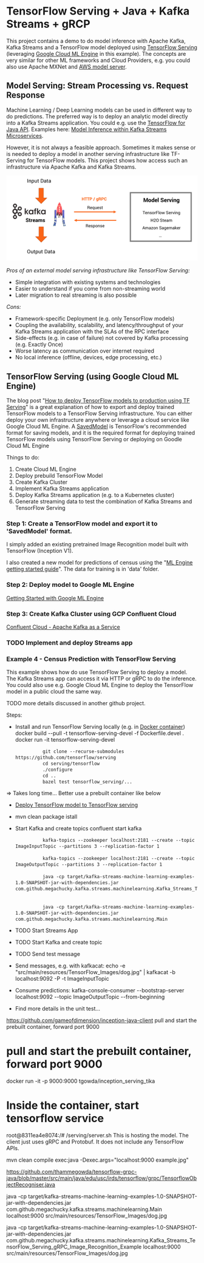 # TensorFlow Serving + Java + Kafka Streams + gRCP
This project contains a demo to do model inference with Apache Kafka, Kafka Streams and a TensorFlow model deployed using [TensorFlow Serving](https://www.tensorflow.org/serving/) (leveraging [Google Cloud ML Engine](https://cloud.google.com/ml-engine/docs/tensorflow/deploying-models) in this example). The concepts are very similar for other ML frameworks and Cloud Providers, e.g. you could also use Apache MXNet and [AWS model server](https://github.com/awslabs/mxnet-model-server).

## Model Serving: Stream Processing vs. Request Response
Machine Learning / Deep Learning models can be used in different way to do predictions. The preferred way is to deploy an analytic model directly into a Kafka Streams application. You could e.g. use the [TensorFlow for Java API](https://www.tensorflow.org/install/install_java). Examples here: [Model Inference within Kafka Streams Microservices](https://github.com/kaiwaehner/kafka-streams-machine-learning-examples). 

However, it is not always a feasible approach. Sometimes it makes sense or is needed to deploy a model in another serving infrastructure like TF-Serving for TensorFlow models. This project shows how access such an infrastructure via Apache Kafka and Kafka Streams.

![Model Serving: Stream Processing vs. Request Response](pictures/Model_Inference_Stream_Processing_vs_Request_Response.png)

*Pros of an external model serving infrastructure like TensorFlow Serving:*
- Simple integration with existing systems and technologies
- Easier to understand if you come from non-streaming world
- Later migration to real streaming is also possible

*Cons:*
- Framework-specific Deployment (e.g. only TensorFlow models)
- Coupling the availability, scalability, and latency/throughput of your Kafka Streams application with the SLAs of the RPC interface
- Side-effects (e.g. in case of failure) not covered by Kafka processing (e.g. Exactly Once)
- Worse latency as communication over internet required
- No local inference (offline, devices, edge processing, etc.)

## TensorFlow Serving (using Google Cloud ML Engine)
The blog post "[How to deploy TensorFlow models to production using TF Serving](https://medium.freecodecamp.org/how-to-deploy-tensorflow-models-to-production-using-tf-serving-4b4b78d41700)" is a great explanation of how to export and deploy trained TensorFlow models to a TensorFlow Serving infrastructure. You can either deploy your own infrastructure anywhere or leverage a cloud service like Google Cloud ML Engine. A [SavedModel](https://www.tensorflow.org/programmers_guide/saved_model#build_and_load_a_savedmodel) is TensorFlow's recommended format for saving models, and it is the required format for deploying trained TensorFlow models using TensorFlow Serving or deploying on Goodle Cloud ML Engine

Things to do:
1. Create Cloud ML Engine
2. Deploy prebuild TensorFlow Model
3. Create Kafka Cluster
4. Implement Kafka Streams application
5. Deploy Kafka Streams application (e.g. to a Kubernetes cluster)
6. Generate streaming data to test the combination of Kafka Streams and TensorFlow Serving


### Step 1: Create a TensorFlow model and export it to 'SavedModel' format.
I simply added an existing pretrained Image Recognition model built with TensorFlow (Inception V1). 

I also created a new model for predictions of census using the "[ML Engine getting started guide](https://cloud.google.com/ml-engine/docs/tensorflow/getting-started-training-prediction)". The data for training is in 'data' folder.

### Step 2: Deploy model to Google ML Engine
[Getting Started with Google ML Engine](https://cloud.google.com/ml-engine/docs/tensorflow/deploying-models)

### Step 3: Create Kafka Cluster using GCP Confluent Cloud
[Confluent Cloud - Apache Kafka as a Service](https://www.confluent.io/confluent-cloud/)

### TODO Implement and deploy Streams app

### Example 4 - Census Prediction with TensorFlow Serving
This example shows how do use TensorFlow Serving to deploy a model. The Kafka Streams app can access it via HTTP or gRPC to do the inference. You could also use e.g. Google Cloud ML Engine to deploy the TensorFlow model in a public cloud the same way.

TODO more details discussed in another github project.

Steps:
- Install and run TensorFlow Serving locally (e.g. in [Docker container](https://www.tensorflow.org/serving/docker))
                docker build --pull -t tensorflow-serving-devel -f Dockerfile.devel .
                docker run -it tensorflow-serving-devel
                
                git clone --recurse-submodules https://github.com/tensorflow/serving
                cd serving/tensorflow
                ./configure
                cd ..
                bazel test tensorflow_serving/...
                
=> Takes long time... Better use a prebuilt container like below
- [Deploy TensorFlow model to TensorFlow serving](https://www.tensorflow.org/programmers_guide/saved_model#load_and_serve_a_savedmodel_in_tensorflow_serving)

- mvn clean package istall

- Start Kafka and create topics
                confluent start kafka
                
                kafka-topics --zookeeper localhost:2181 --create --topic ImageInputTopic --partitions 3 --replication-factor 1
                
                kafka-topics --zookeeper localhost:2181 --create --topic ImageOutputTopic --partitions 3 --replication-factor 1
                
                java -cp target/kafka-streams-machine-learning-examples-1.0-SNAPSHOT-jar-with-dependencies.jar com.github.megachucky.kafka.streams.machinelearning.Kafka_Streams_TensorFlow_Serving_gRPC_Image_Recognition_Example


                java -cp target/kafka-streams-machine-learning-examples-1.0-SNAPSHOT-jar-with-dependencies.jar com.github.megachucky.kafka.streams.machinelearning.Main
                
                
- TODO Start Streams App
- TODO Start Kafka and create topic
- TODO Send test message

- Send messages, e.g. with kafkacat: 
                echo -e "src/main/resources/TensorFlow_Images/dog.jpg" | kafkacat -b localhost:9092 -P -t ImageInputTopic
                
- Consume predictions:
                kafka-console-consumer --bootstrap-server localhost:9092 --topic ImageOutputTopic --from-beginning
- Find more details in the unit test...


https://github.com/gameofdimension/inception-java-client
pull and start the prebuilt container, forward port 9000

# pull and start the prebuilt container, forward port 9000
docker run -it -p 9000:9000 tgowda/inception_serving_tika

# Inside the container, start tensorflow service
root@8311ea4e8074:/# /serving/server.sh
This is hosting the model. The client just uses gRPC and Protobuf. It does not include any TensorFlow APIs.

mvn clean compile exec:java -Dexec.args="localhost:9000 example.jpg"

https://github.com/thammegowda/tensorflow-grpc-java/blob/master/src/main/java/edu/usc/irds/tensorflow/grpc/TensorflowObjectRecogniser.java

java -cp target/kafka-streams-machine-learning-examples-1.0-SNAPSHOT-jar-with-dependencies.jar com.github.megachucky.kafka.streams.machinelearning.Main localhost:9000 src/main/resources/TensorFlow_Images/dog.jpg

java -cp target/kafka-streams-machine-learning-examples-1.0-SNAPSHOT-jar-with-dependencies.jar com.github.megachucky.kafka.streams.machinelearning.Kafka_Streams_TensorFlow_Serving_gRPC_Image_Recognition_Example localhost:9000 src/main/resources/TensorFlow_Images/dog.jpg
